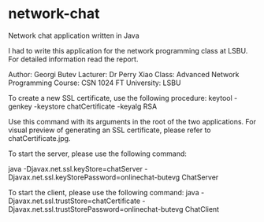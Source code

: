 # network-chat
Network chat application written in Java

I had to write this application for the network programming class at LSBU.
For detailed information read the report.

Author: Georgi Butev
Lacturer: Dr Perry Xiao
Class: Advanced Network Programming
Course: CSN 1024 FT
University: LSBU

To create a new SSL certificate, use the following procedure:
keytool -genkey -keystore chatCertificate -keyalg RSA

Use this command with its arguments in the root of the two applications.
For visual preview of generating an SSL certificate, please refer to chatCertificate.jpg.

To start the server, please use the following command:

java -Djavax.net.ssl.keyStore=chatServer -Djavax.net.ssl.keyStorePassword=onlinechat-butevg ChatServer

To start the client, please use the following command:
java -Djavax.net.ssl.trustStore=chatCertificate -Djavax.net.ssl.trustStorePassword=onlinechat-butevg ChatClient
